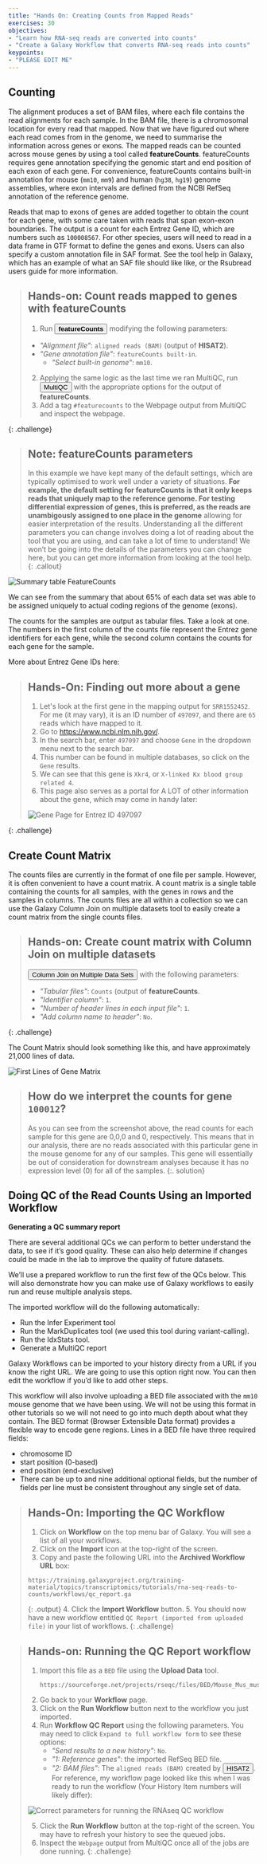 ```yaml
---
title: "Hands On: Creating Counts from Mapped Reads" 
exercises: 30
objectives:
- "Learn how RNA-seq reads are converted into counts"
- "Create a Galaxy Workflow that converts RNA-seq reads into counts"
keypoints:
- "PLEASE EDIT ME"
---
```


## Counting

The alignment produces a set of BAM files, where each file contains the read alignments for each sample. In the BAM file, there is a chromosomal location for every read that mapped. Now that we have figured out where each read comes from in the genome, we need to summarise the information across genes or exons. The mapped reads can be counted across mouse genes by using a tool called **featureCounts**. featureCounts requires gene annotation specifying the genomic start and end position of each exon of each gene. For convenience, featureCounts contains built-in annotation for mouse (`mm10`, `mm9`) and human (`hg38`, `hg19`) genome assemblies, where exon intervals are defined from the NCBI RefSeq annotation of the reference genome. 

Reads that map to exons of genes are added together to obtain the count for each gene, with some care taken with reads that span exon-exon boundaries. The output is a count for each Entrez Gene ID, which are numbers such as `100008567`. For other species, users will need to read in a data frame in GTF format to define the genes and exons. Users can also specify a custom annotation file in SAF format. See the tool help in Galaxy, which has an example of what an SAF file should like like, or the Rsubread users guide for more information.



> ## Hands-on: Count reads mapped to genes with **featureCounts**
> 1. Run <button type="button" class="btn btn-outline-tool" style="pointer-events: none"> **featureCounts** </button> modifying the following parameters: 
> + *"Alignment file"*: `aligned reads (BAM)` (output of **HISAT2**). 
> + *"Gene annotation file"*: `featureCounts built-in`. 
> 	- *"Select built-in genome"*: `mm10`. 
> 
> 2. Applying the same logic as the last time we ran MultiQC, run <button type="button" class="btn btn-outline-tool" style="pointer-events: none"> MultiQC </button> with the appropriate options for the output of **featureCounts**. 
> 3. Add a tag `#featurecounts` to the Webpage output from MultiQC and inspect the webpage. 
> 
{: .challenge} 

> ## Note: **featureCounts** parameters
> In this example we have kept many of the default settings, which are typically optimised to work well under a variety of situations. **For example, the default setting for featureCounts is that it only keeps reads that uniquely map to the reference genome. For testing differential expression of genes, this is preferred, as the reads are unambigously assigned to one place in the genome** allowing for easier interpretation of the results. Understanding all the different parameters you can change involves doing a lot of reading about the tool that you are using, and can take a lot of time to understand! We won’t be going into the details of the parameters you can change here, but you can get more information from looking at the tool help.
{: .callout}


<img src="{{ page.root }}/fig/FeatureCount_MultiQC.png" alt="Summary table FeatureCounts">

We can see from the summary that about 65% of each data set was able to be assigned uniquely to actual coding regions of the genome (exons). 

The counts for the samples are output as tabular files. Take a look at one. The numbers in the first column of the counts file represent the Entrez gene identifiers for each gene, while the second column contains the counts for each gene for the sample.

More about Entrez Gene IDs here: 

> ## Hands-On: Finding out more about a gene
> 1. Let's look at the first gene in the mapping output for `SRR1552452`. For me (it may vary), it is an ID number of `497097`, and there are `65` reads which have mapped to it. 
> 2. Go to https://www.ncbi.nlm.nih.gov/.
> 3. In the search bar, enter `497097` and choose `Gene` in the dropdown menu next to the search bar. 
> 4. This number can be found in multiple databases, so click on the `Gene` results. 
> 5. We can see that this gene is `Xkr4`, or `X-linked Kx blood group related 4`. 
> 6. This page also serves as a portal for A LOT of other information about the gene, which may come in handy later: 
> 
> <img src="{{ page.root }}/fig/NCBI_Gene_497097.png" alt="Gene Page for Entrez ID 497097">
{: .challenge} 

## Create Count Matrix

The counts files are currently in the format of one file per sample. However, it is often convenient to have a count matrix. A count matrix is a single table containing the counts for all samples, with the genes in rows and the samples in columns. The counts files are all within a collection so we can use the Galaxy Column Join on multiple datasets tool to easily create a count matrix from the single counts files.

> ## Hands-on: Create count matrix with **Column Join on multiple datasets**
>
> <button type="button" class="btn btn-outline-tool" style="pointer-events: none"> Column Join on Multiple Data Sets </button> with the following parameters:
>    - *"Tabular files"*: `Counts` (output of **featureCounts**.
>    - *"Identifier column"*: `1`.
>    - *"Number of header lines in each input file"*: `1`.
>    - *"Add column name to header"*: `No`.
>
{: .challenge}

The Count Matrix should look something like this, and have approximately 21,000 lines of data. 

<img src="{{ page.root }}/fig/CountMatrix_Sample.png" alt="First Lines of Gene Matrix">

> ## How do we interpret the counts for gene `100012`? 
> As you can see from the screenshot above, the read counts for each sample for this gene are 0,0,0 and 0, respectively. 
> This means that in our analysis, there are no reads associated with this particular gene in the mouse genome for any of our samples. 
> This gene will essentially be out of consideration for downstream analyses because it has no expression level (0) for all of the samples. 
{:. solution}


## Doing QC of the Read Counts Using an Imported Workflow

**Generating a QC summary report** 

There are several additional QCs we can perform to better understand the data, to see if it’s good quality. These can also help determine if changes could be made in the lab to improve the quality of future datasets.

We’ll use a prepared workflow to run the first few of the QCs below. This will also demonstrate how you can make use of Galaxy workflows to easily run and reuse multiple analysis steps. 

The imported workflow will do the following automatically: 
+ Run the Infer Experiment tool
+ Run the MarkDuplicates tool (we used this tool during variant-calling). 
+ Run the IdxStats tool.
+ Generate a MultiQC report

Galaxy Workflows can be imported to your history directy from a URL if you know the right URL. We are going to use this option right now. You can then edit the workflow if you’d like to add other steps.

This workflow will also involve uploading a BED file associated with the `mm10` mouse genome that we have been using. We will not be using this format in other tutorials so we will not need to go into much depth about what they contain. The BED format (Browser Extensible Data format) provides a flexible way to encode gene regions. Lines in a BED file have three required fields:

* chromosome ID
* start position (0-based)
* end position (end-exclusive)
* There can be up to and nine additional optional fields, but the number of fields per line must be consistent throughout any single set of data.

> ## Hands-On: Importing the QC Workflow
> 1. Click on **Workflow** on the top menu bar of Galaxy. You will see a list of all your workflows.
> 2. Click on the **Import** icon <span class="glyphicon glyphicon-open"></span> at the top-right of the screen. 
> 3. Copy and paste the following URL into the **Archived Workflow URL** box: 
> ~~~
> https://training.galaxyproject.org/training-material/topics/transcriptomics/tutorials/rna-seq-reads-to-counts/workflows/qc_report.ga
> ~~~
> {: .output}
> 4. Click the **Import Workflow** button. 
> 5. You should now have a new workflow entitled `QC Report (imported from uploaded file)` in your list of workflows. 
{: .challenge}



> ## Hands-on: Running the QC Report workflow
> 1. Import this file as a `BED` file using the <span class="glyphicon glyphicon-open"></span> **Upload Data** tool. 
>    ```
>    https://sourceforge.net/projects/rseqc/files/BED/Mouse_Mus_musculus/mm10_RefSeq.bed.gz/download
>    ```
> 2. Go back to your **Workflow** page. 
> 3. Click on the <span class="glyphicon glyphicon-play"></span> **Run Workflow** button next to the workflow you just imported. 
> 4. Run **Workflow QC Report** using the following parameters. You may need to click `Expand to full workflow form` to see these options:
>    - *"Send results to a new history"*: `No`. 
>    - *"1: Reference genes"*: the imported RefSeq BED file. 
>    - *"2: BAM files"*: The `aligned reads (BAM)` created by <button type="button" class="btn btn-outline-tool" style="pointer-events: none"> HISAT2 </button>. 
> For reference, my workflow page looked like this when I was ready to run the workflow (Your History Item numbers will likely differ):
> 
> <img src="{{ page.root }}/fig/RNAQC_Workflow_Params.png" alt="Correct parameters for running the RNAseq QC workflow">
> 
> 5. Click the **Run Workflow** button at the top-right of the screen. You may have to refresh your history to see the queued jobs. 
> 4. Inspect the `Webpage` output from MultiQC once all of the jobs are done running. 
{: .challenge}
